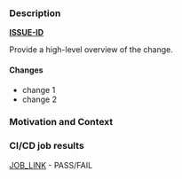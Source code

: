 ### Description
<b>[ISSUE-ID](https://your-tracker-url/browse/ISSUE-ID)</b><br>
<!-- Example: Replace ISSUE-ID with your Jira/GitHub/Trello ticket. -->
Provide a high-level overview of the change.

#### Changes
<!-- List the key changes in bullet points. 
     Example: 
     - Added new API test for /users endpoint 
     - Updated Jenkins pipeline to include nightly run -->
- change 1
- change 2

### Motivation and Context
<!-- Why is this change needed? What problem does it solve? -->

### CI/CD job results
[JOB_LINK](http://your-ci-server/job/CypressApiAutomation/123/) - PASS/FAIL  
<!-- Replace JOB_LINK with a link to Jenkins, GitHub Actions, or other CI/CD run -->
